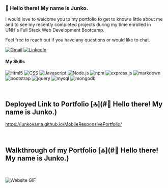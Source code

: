 ### :wave: Hello there! My name is Junko.

I would love to welcome you to my portfolio to get to know a little about me and to see my recently completed projects during my time enrolled in UNH's Full Stack Web Development Bootcamp.

Feel free to reach out if you have any questions or would like to chat.

[![Gmail](https://img.shields.io/badge/Gmail-D14836?style=for-the-badge&logo=gmail&logoColor=white)](https://www.linkedin.com/in/junkoyamazaki)
[![LinkedIn](https://img.shields.io/badge/LinkedIn-0077B5?style=for-the-badge&logo=linkedin&logoColor=white)](https://www.linkedin.com/in/junkoyamazaki)

#### My Skills
![Html5](https://img.shields.io/badge/HTML5-E34F26?style=for-the-badge&logo=html5&logoColor=white)
![CSS](https://img.shields.io/badge/CSS-239120?&style=for-the-badge&logo=css3&logoColor=white)
![Javascript](https://img.shields.io/badge/JavaScript-F7DF1E?style=for-the-badge&logo=javascript&logoColor=black)
![Node.js](https://img.shields.io/badge/Node.js-43853D?style=for-the-badge&logo=node.js&logoColor=white)
![npm](https://img.shields.io/badge/npm-CB3837?style=for-the-badge&logo=npm&logoColor=white)
![express.js](https://img.shields.io/badge/Express.js-000000?style=for-the-badge&logo=express&logoColor=white)
![markdown](https://img.shields.io/badge/Markdown-000000?style=for-the-badge&logo=markdown&logoColor=white)
![bootstrap](https://img.shields.io/badge/Bootstrap-563D7C?style=for-the-badge&logo=bootstrap&logoColor=white)
![jquery](https://img.shields.io/badge/jQuery-0769AD?style=for-the-badge&logo=jquery&logoColor=white)
![mysql](https://img.shields.io/badge/MySQL-00000F?style=for-the-badge&logo=mysql&logoColor=white)
![mongodb](https://img.shields.io/badge/MongoDB-4EA94B?style=for-the-badge&logo=mongodb&logoColor=white)


</br>

## Deployed Link to Portfolio [:top:](#:wave: Hello there! My name is Junko.)
https://junkoyama.github.io/MobileResponsivePortfolio/

</br>

## Walkthrough of my Portfolio [:top:](#:wave: Hello there! My name is Junko.)
</br>

![Website GIF](./Assets/FinalGif022621.gif)
